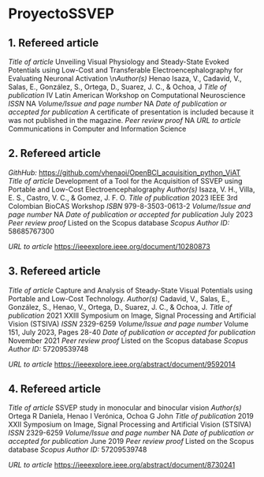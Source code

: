 # ProyectoSSVEP

## 1.	Refereed article
*Title of article* 	Unveiling Visual Physiology and Steady-State Evoked Potentials using Low-Cost and Transferable Electroencephalography for Evaluating Neuronal Activation
\n*Author(s)* 	Henao Isaza, V., Cadavid, V., Salas, E., González, S., Ortega, D., Suarez, J. C., & Ochoa, J
*Title of publication* 	IV Latin American Workshop on Computational Neuroscience
*ISSN*	NA
*Volume/Issue and page number* 	NA
*Date of publication or accepted for publication* 	A certificate of presentation is included because it was not published in the magazine.
*Peer review proof* 	NA
*URL to article* 	Communications in Computer and Information Science

## 2.	Refereed article
*GithHub:* https://github.com/vhenaoi/OpenBCI_acquisition_python_ViAT
*Title of article* 	Development of a Tool for the Acquisition of SSVEP using Portable and Low-Cost Electroencephalography
*Author(s)* 	Isaza, V. H., Villa, E. S., Castro, V. C., & Gomez, J. F. O.
*Title of publication* 	2023 IEEE 3rd Colombian BioCAS Workshop
*ISBN*	979-8-3503-0613-2
*Volume/Issue and page number* 	NA
*Date of publication or accepted for publication* 	July 2023
*Peer review proof* 	Listed on the Scopus database
*Scopus Author ID:* 58685767300

*URL to article* 	https://ieeexplore.ieee.org/document/10280873

## 3.	Refereed article
*Title of article* 	Capture and Analysis of Steady-State Visual Potentials using Portable and Low-Cost Technology.
*Author(s)* 	Cadavid, V., Salas, E., González, S., Henao, V., Ortega, D., Suarez, J. C., & Ochoa, J.
*Title of publication* 	2021 XXIII Symposium on Image, Signal Processing and Artificial Vision (STSIVA)
*ISSN* 	2329-6259
*Volume/Issue and page number* 	Volume 151, July 2023, Pages 28-40
*Date of publication or accepted for publication* 	November 2021
*Peer review proof* 	Listed on the Scopus database
*Scopus Author ID:* 57209539748

*URL to article* 	https://ieeexplore.ieee.org/abstract/document/9592014

## 4.	Refereed article
*Title of article* 	SSVEP study in monocular and binocular vision
*Author(s)* 	Ortega R Daniela, Henao I Verónica, Ochoa G John
*Title of publication* 	2019 XXII Symposium on Image, Signal Processing and Artificial Vision (STSIVA)
*ISSN* 	2329-6259
*Volume/Issue and page number* 	NA
*Date of publication or accepted for publication* 	June 2019
*Peer review proof* 	Listed on the Scopus database
*Scopus Author ID:* 57209539748

*URL to article* 	https://ieeexplore.ieee.org/abstract/document/8730241

